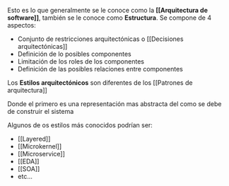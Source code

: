 Esto es lo que generalmente se le conoce como la **[[Arquitectura de software]]**, también se le conoce como **Estructura**.
Se compone de 4 aspectos:
- Conjunto de restricciones arquitectónicas o [[Decisiones arquitectónicas]]
- Definición de lo posibles componentes
- Limitación de los roles de los componentes
- Definición de las posibles relaciones entre componentes

Los **Estilos arquitectónicos** son diferentes de los [[Patrones de arquitectura]]

Donde el primero es una representación mas abstracta del como se debe de construir el sistema

Algunos de os estilos más conocidos podrían ser:
- [[Layered]]
- [[Microkernel]]
- [[Microservice]]
- [[EDA]]
- [[SOA]]
- etc...